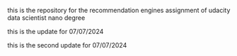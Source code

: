 this is the repository for the recommendation engines assignment of udacity data scientist nano degree

this is the update for 07/07/2024

this is the second update for 07/07/2024